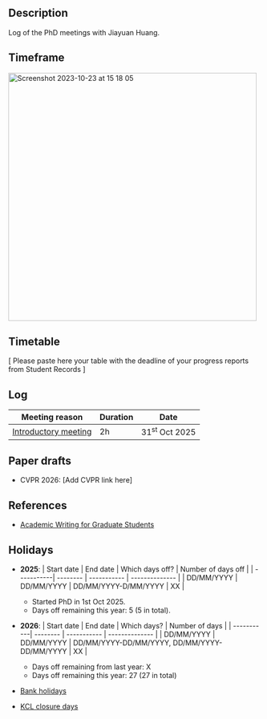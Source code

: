Description
-----------

Log of the PhD meetings with Jiayuan Huang.


Timeframe
---------

<img width="495" alt="Screenshot 2023-10-23 at 15 18 05" src="https://github.com/luiscarlosgph/chengan-che-phd/assets/3996630/bdea1129-28d7-4172-8930-679d897a3b5d">

Timetable
---------

[ Please paste here your table with the deadline of your progress reports from Student Records ]


Log
---

| Meeting reason | Duration | Date |
| ---------------| -------- | ---- |
| [Introductory meeting](minutes/2023/10_oct_2023.md) | 2h | 31<sup>st</sup> Oct 2025 |


Paper drafts
------------

* CVPR 2026: [Add CVPR link here]


References
----------

* [Academic Writing for Graduate Students](books/awfgs.pdf)


Holidays 
--------

* **2025**:
   | Start date | End date | Which days off? | Number of days off |
   | -----------| -------- | ----------- | -------------- |
   | DD/MM/YYYY | DD/MM/YYYY | DD/MM/YYYY-D/MM/YYYY | XX |
   
   * Started PhD in 1st Oct 2025.
   * Days off remaining this year: 5 (5 in total).

* **2026**:
   | Start date | End date | Which days? | Number of days |
   | -----------| -------- | ----------- | -------------- |
   | DD/MM/YYYY | DD/MM/YYYY | DD/MM/YYYY-DD/MM/YYYY, DD/MM/YYYY-DD/MM/YYYY |  XX |

   * Days off remaining from last year: X 
   * Days off remaining this year: 27 (27 in total)
  
* [Bank holidays](https://www.gov.uk/bank-holidays)
* [KCL closure days](https://self-service.kcl.ac.uk/article/KA-01444/en-us)

